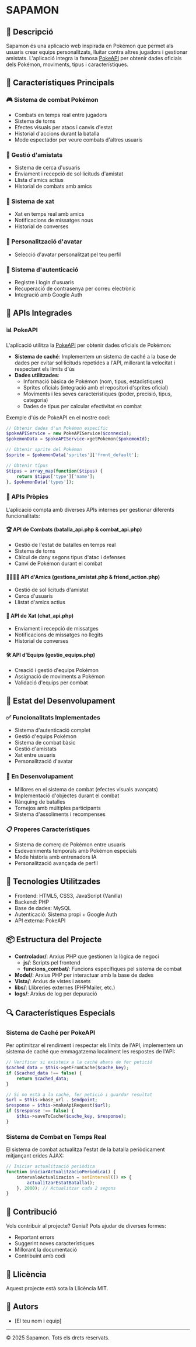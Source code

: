 # SAPAMON

## 📝 Descripció
Sapamon és una aplicació web inspirada en Pokémon que permet als usuaris crear equips personalitzats, lluitar contra altres jugadors i gestionar amistats. L'aplicació integra la famosa [PokeAPI](https://pokeapi.co/) per obtenir dades oficials dels Pokémon, moviments, tipus i característiques.

## 🌟 Característiques Principals

### 🎮 Sistema de combat Pokémon
- Combats en temps real entre jugadors
- Sistema de torns
- Efectes visuals per atacs i canvis d'estat
- Historial d'accions durant la batalla
- Mode espectador per veure combats d'altres usuaris

### 👥 Gestió d'amistats
- Sistema de cerca d'usuaris
- Enviament i recepció de sol·licituds d'amistat
- Llista d'amics actius
- Historial de combats amb amics

### 💭 Sistema de xat
- Xat en temps real amb amics
- Notificacions de missatges nous
- Historial de converses

### 🎨 Personalització d'avatar
- Selecció d'avatar personalitzat pel teu perfil

### 🔐 Sistema d'autenticació
- Registre i login d'usuaris
- Recuperació de contrasenya per correu electrònic
- Integració amb Google Auth

## 🔧 APIs Integrades

### 📊 PokeAPI
L'aplicació utilitza la [PokeAPI](https://pokeapi.co/) per obtenir dades oficials de Pokémon:

- **Sistema de caché**: Implementem un sistema de caché a la base de dades per evitar sol·licituds repetides a l'API, millorant la velocitat i respectant els límits d'ús
- **Dades utilitzades**:
  - Informació bàsica de Pokémon (nom, tipus, estadístiques)
  - Sprites oficials (integració amb el repositori d'sprites oficial)
  - Moviments i les seves característiques (poder, precisió, tipus, categoria)
  - Dades de tipus per calcular efectivitat en combat

Exemple d'ús de PokeAPI en el nostre codi:
```php
// Obtenir dades d'un Pokémon específic
$pokeAPIService = new PokeAPIService($connexio);
$pokemonData = $pokeAPIService->getPokemon($pokemonId);

// Obtenir sprite del Pokémon
$sprite = $pokemonData['sprites']['front_default'];

// Obtenir tipus
$tipus = array_map(function($tipus) {
    return $tipus['type']['name'];
}, $pokemonData['types']);
```

### 🥊 APIs Pròpies
L'aplicació compta amb diverses APIs internes per gestionar diferents funcionalitats:

#### 🏆 API de Combats (batalla_api.php & combat_api.php)
- Gestió de l'estat de batalles en temps real
- Sistema de torns
- Càlcul de dany segons tipus d'atac i defenses
- Canvi de Pokémon durant el combat

#### 👨‍👩‍👧‍👦 API d'Amics (gestiona_amistat.php & friend_action.php)
- Gestió de sol·licituds d'amistat
- Cerca d'usuaris
- Llistat d'amics actius

#### 💬 API de Xat (chat_api.php)
- Enviament i recepció de missatges
- Notificacions de missatges no llegits
- Historial de converses

#### 🛠️ API d'Equips (gestio_equips.php)
- Creació i gestió d'equips Pokémon
- Assignació de moviments a Pokémon
- Validació d'equips per combat

## 🚀 Estat del Desenvolupament

### ✅ Funcionalitats Implementades
- Sistema d'autenticació complet
- Gestió d'equips Pokémon
- Sistema de combat bàsic
- Gestió d'amistats
- Xat entre usuaris
- Personalització d'avatar

### 🔄 En Desenvolupament
- Millores en el sistema de combat (efectes visuals avançats)
- Implementació d'objectes durant el combat
- Rànquing de batalles
- Tornejos amb múltiples participants
- Sistema d'assoliments i recompenses

### 📋 Properes Característiques
- Sistema de comerç de Pokémon entre usuaris
- Esdeveniments temporals amb Pokémon especials
- Mode història amb entrenadors IA
- Personalització avançada de perfil

## 🧰 Tecnologies Utilitzades
- Frontend: HTML5, CSS3, JavaScript (Vanilla)
- Backend: PHP
- Base de dades: MySQL
- Autenticació: Sistema propi + Google Auth
- API externa: PokeAPI

## 📦 Estructura del Projecte
- **Controlador/**: Arxius PHP que gestionen la lògica de negoci
  - **js/**: Scripts pel frontend
  - **funcions_combat/**: Funcions específiques pel sistema de combat
- **Model/**: Arxius PHP per interactuar amb la base de dades
- **Vista/**: Arxius de vistes i assets
- **libs/**: Llibreries externes (PHPMailer, etc.)
- **logs/**: Arxius de log per depuració

## 🔍 Característiques Especials

### Sistema de Caché per PokeAPI
Per optimitzar el rendiment i respectar els límits de l'API, implementem un sistema de caché que emmagatzema localment les respostes de l'API:

```php
// Verificar si existeix a la caché abans de fer petició
$cached_data = $this->getFromCache($cache_key);
if ($cached_data !== false) {
    return $cached_data;
}

// Si no està a la caché, fer petició i guardar resultat
$url = $this->base_url . $endpoint;
$response = $this->makeApiRequest($url);
if ($response !== false) {
    $this->saveToCache($cache_key, $response);
}
```

### Sistema de Combat en Temps Real
El sistema de combat actualitza l'estat de la batalla periòdicament mitjançant crides AJAX:

```javascript
// Iniciar actualització periòdica
function iniciarActualitzacioPeriodica() {
    intervaloActualizacion = setInterval(() => {
        actualitzarEstatBatalla();
    }, 2000); // Actualitzar cada 2 segons
}
```

## 🤝 Contribució
Vols contribuir al projecte? Genial! Pots ajudar de diverses formes:
- Reportant errors
- Suggerint noves característiques
- Millorant la documentació
- Contribuint amb codi

## 📄 Llicència
Aquest projecte està sota la Llicència MIT.

## 👥 Autors
- [El teu nom i equip]

---

© 2025 Sapamon. Tots els drets reservats.
